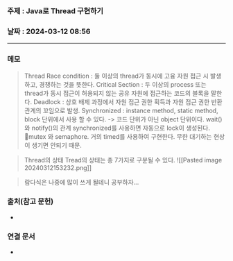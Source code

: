 ### 주제 : Java로 Thread 구현하기

### 날짜 : 2024-03-12 08:56
----
### 메모

> Thread
> Race condition : 둘 이상의 thread가 동시에 고융 자원 접근 시 발생하고, 경쟁하는 것을 뜻한다.
> Critical Section : 두 이상의 process 또는 thread가 동시 접근이 허용되지 않는 공유 자원에 접근하는 코드의 블록을 말한다.
> Deadlock : 상호 배제 과정에서 자원 접근 권한 획득과 자원 접근 권한 반환 관계의 꼬임으로 발생.
> Synchronized : instance method, static method, block 단위에서 사용 할 수 있다. -> 코드 단위가 아닌 object 단위이다.
> wait() 와 notify()의 관계
> synchronized를 사용하면 자동으로 lock이 생성된다.
> mutex 와 semaphore.
> 거의 timed를 사용하여 구현한다. 무한 대기하는 현상이 생기면 안되기 때문.

> Thread의 상태
> Tread의 상태는 총 7가지로 구분될 수 있다.
> ![[Pasted image 20240312153232.png]]

> 람다식은 나중에 많이 쓰게 될테니 공부하자...

### 출처(참고 문헌)
-

### 연결 문서
-

